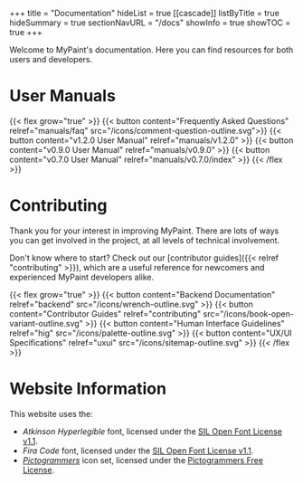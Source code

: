 +++
title = "Documentation"
hideList = true
[[cascade]]
listByTitle = true
hideSummary = true
sectionNavURL = "/docs"
showInfo = true
showTOC = true
+++

Welcome to MyPaint's documentation. Here you can find resources for both users
and developers.<!--more-->

# User Manuals
{{< flex grow="true" >}}
    {{< button content="Frequently Asked Questions" relref="manuals/faq"
src="/icons/comment-question-outline.svg">}}
    {{< button content="v1.2.0 User Manual" relref="manuals/v1.2.0" >}}
    {{< button content="v0.9.0 User Manual" relref="manuals/v0.9.0" >}}
    {{< button content="v0.7.0 User Manual" relref="manuals/v0.7.0/index" >}}
{{< /flex >}}

# Contributing
Thank you for your interest in improving MyPaint. There are lots of ways you can
get involved in the project, at all levels of technical involvement.

Don't know where to start? Check out our [contributor guides]({{< relref "contributing" >}}),
which are a useful reference for newcomers and experienced MyPaint developers alike.

{{< flex grow="true" >}}
    {{< button content="Backend Documentation" relref="backend" src="/icons/wrench-outline.svg" >}}
    {{< button content="Contributor Guides" relref="contributing" src="/icons/book-open-variant-outline.svg" >}}
    {{< button content="Human Interface Guidelines" relref="hig" src="/icons/palette-outline.svg" >}}
    {{< button content="UX/UI Specifications" relref="uxui" src="/icons/sitemap-outline.svg" >}}
{{< /flex >}}

# Website Information
This website uses the:
- *Atkinson Hyperlegible* font, licensed under the [SIL Open Font
License v1.1][OFL].
- *Fira Code* font, licensed under the [SIL Open Font
License v1.1][OFL].
- *[Pictogrammers][Pictogrammers]* icon set, licensed
under the [Pictogrammers Free License][Pictogrammers-license].

[OFL]: https://openfontlicense.org/
[Pictogrammers]: https://pictogrammers.com/
[Pictogrammers-license]: https://pictogrammers.com/docs/general/license/
